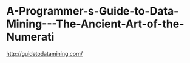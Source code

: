 # A-Programmer-s-Guide-to-Data-Mining---The-Ancient-Art-of-the-Numerati
http://guidetodatamining.com/
